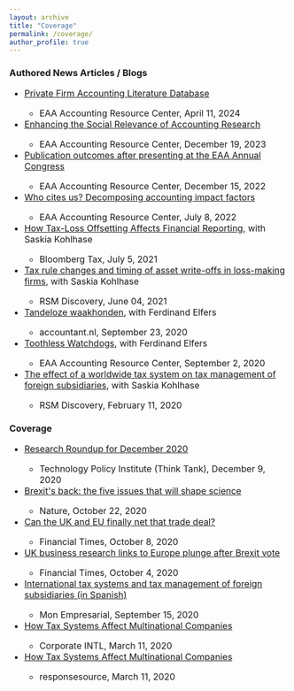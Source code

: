 ```yaml
---
layout: archive
title: "Coverage"
permalink: /coverage/
author_profile: true
---
```


<!-- Global site tag (gtag.js) - Google Analytics -->
<script async src="https://www.googletagmanager.com/gtag/js?id=G-05633BF9HL"></script>
<script>
  window.dataLayer = window.dataLayer || [];
  function gtag(){dataLayer.push(arguments);}
  gtag('js', new Date());

   gtag('config', 'G-05633BF9HL', {'anonymize_ip': true});
</script>



 <h3> Authored News Articles / Blogs </h3> 
  <font size="3"> <ul>
      <li>  <a href="https://eaa-online.org/arc/blog/2024/04/11/private-firm-accounting-literature-database/" target="_blank">Private Firm Accounting Literature Database </a></li>
              <ul><li>EAA Accounting Resource Center, April 11, 2024 </li></ul>    
    <li>  <a href="https://eaa-online.org/arc/blog/2023/12/19/enhancing-the-social-relevance-of-accounting-research/" target="_blank">Enhancing the Social Relevance of Accounting Research </a></li>
              <ul><li>EAA Accounting Resource Center, December 19, 2023 </li></ul>    
    <li>  <a href="https://eaa-online.org/arc/blog/2022/12/15/publication-outcomes-after-presenting-at-the-eaa-annual-congress/" target="_blank">Publication outcomes after presenting at the EAA Annual Congress </a></li>
              <ul><li>EAA Accounting Resource Center, December 15, 2022 </li></ul>      
  <li>  <a href="https://eaa-online.org/arc/blog/2022/07/08/who-cites-us-decomposing-accounting-impact-factors/" target="_blank">Who cites us? Decomposing accounting impact factors </a></li>
              <ul><li>EAA Accounting Resource Center, July 8, 2022 </li></ul>      
  <li>  <a href="https://news.bloombergtax.com/daily-tax-report-international/how-tax-loss-offsetting-affects-financial-reporting" target="_blank">How Tax-Loss Offsetting Affects Financial Reporting</a>, with Saskia Kohlhase</li>
              <ul><li>Bloomberg Tax, July 5, 2021</li></ul> 
  <li>  <a href="https://discovery.rsm.nl/articles/503/" target="_blank">Tax rule changes and timing of asset write-offs in loss-making firms</a>, with Saskia Kohlhase</li>
              <ul><li>RSM Discovery, June 04, 2021</li></ul>      
  <li> <a href="https://www.accountant.nl/discussie/opinie/2020/9/tandeloze-waakhonden/" target="_blank">Tandeloze waakhonden</a>, with Ferdinand Elfers</li>
              <ul><li>accountant.nl, September 23, 2020 </li></ul>     
  <li>  <a href="https://arc.eaa-online.org/blog/toothless-watchdogs" target="_blank">Toothless Watchdogs</a>, with Ferdinand Elfers</li>
              <ul><li>EAA Accounting Resource Center, September 2, 2020 </li></ul>   
   <li>  <a href="https://discovery.rsm.nl/articles/424/" target="_blank">The effect of a worldwide tax system on tax management of foreign subsidiaries</a>, with Saskia Kohlhase</li>
              <ul><li>RSM Discovery, February 11, 2020</li></ul>     
  </ul> </font> 
 
 <h3> Coverage </h3>
 <font size="3"> <ul>

  <li>  <a href="https://techpolicyinstitute.org/2020/12/09/research-roundup-for-december-2020/" target="_blank">Research Roundup for December 2020</a></li>
              <ul> <li> Technology Policy Institute (Think Tank), December 9, 2020 </li> </ul> 
  <li>  <a href="https://www.nature.com/articles/d41586-020-02920-2" target="_blank">Brexit's back: the five issues that will shape science</a></li>
              <ul><li>Nature, October 22, 2020</li></ul> 
  <li>  <a href="https://www.ft.com/content/241c599f-71db-4854-ac26-b37fc05cbc96" target="_blank">Can the UK and EU finally net that trade deal? </a></li>
              <ul><li>Financial Times, October 8, 2020 </li></ul>    
  <li>  <a href="https://www.ft.com/content/ed2e508e-cfcf-4469-ab28-a26dffbb4d5e" target="_blank">UK business research links to Europe plunge after Brexit vote</a></li>
             <ul><li>Financial Times, October 4, 2020 </li></ul>    
  <li>  <a href="http://www.monempresarial.com/2020/09/15/fiscalidad-internacional-y-gestion-fiscal-de-las-filiales-extranjeras/" target="_blank">International tax systems and tax management of foreign subsidiaries (in Spanish)</a></li>
            <ul><li>Mon Empresarial, September 15, 2020 </li></ul> 
  <li>  <a href="https://www.corp-intl.com/news/newsitem.aspx?ID=105" target="_blank">How Tax Systems Affect Multinational Companies</a></li>
             <ul><li>Corporate INTL, March 11, 2020 </li></ul>      
  <li>  <a href="https://pressreleases.responsesource.com/news/99296/how-tax-systems-affect-multinational-companies/" target="_blank">How Tax Systems Affect Multinational Companies</a></li>
              <ul><li>responsesource, March 11, 2020</li></ul>      
     
</ul> </font> 

